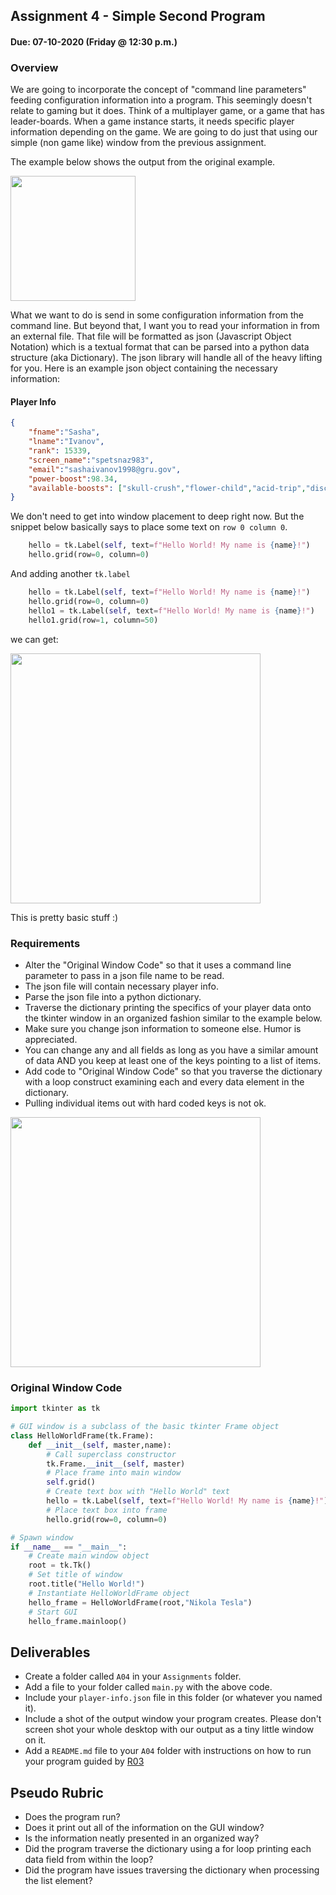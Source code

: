 ## Assignment 4 - Simple Second Program
#### Due: 07-10-2020 (Friday @ 12:30 p.m.)

### Overview

We are going to incorporate the concept of "command line parameters" feeding configuration information into a program. This seemingly doesn't relate to gaming but it does. Think of a multiplayer game, or a game that has leader-boards. When a game instance starts, it needs specific player information depending on the game. We are going to do just that using our simple (non game like) window from the previous assignment.

The example below shows the output from the original example.

<img src="https://cs.msutexas.edu/~griffin/zcloud/zcloud-files/hello3_tkinter.png" width="200">

What we want to do is send in some configuration information from the command line. But beyond that, I want you to read your information in from an external file. That file will be formatted as json (Javascript Object Notation) which is a textual format that can be parsed into a python data structure (aka Dictionary). The json library will handle all of the heavy lifting for you. Here is an example json object containing the necessary information:

#### Player Info

```json
{
    "fname":"Sasha",
    "lname":"Ivanov",
    "rank": 15339,
    "screen_name":"spetsnaz983",
    "email":"sashaivanov1998@gru.gov",
    "power-boost":98.34,
    "available-boosts": ["skull-crush","flower-child","acid-trip","disco-ball"]
}
```

We don't need to get into window placement to deep right now. But the snippet below basically says to place some text on `row 0 column 0`.

```python
    hello = tk.Label(self, text=f"Hello World! My name is {name}!")
    hello.grid(row=0, column=0)
```

And adding another `tk.label`

```python
    hello = tk.Label(self, text=f"Hello World! My name is {name}!")
    hello.grid(row=0, column=0)
    hello1 = tk.Label(self, text=f"Hello World! My name is {name}!")
    hello1.grid(row=1, column=50)
```

we can get:

<img src="https://cs.msutexas.edu/~griffin/zcloud/zcloud-files/hellox3_tkinter.png" width="400">

This is pretty basic stuff :)

### Requirements

- Alter the "Original Window Code" so that it uses a command line parameter to pass in a json file name to be read.
- The json file will contain necessary player info.
- Parse the json file into a python dictionary.
- Traverse the dictionary printing the specifics of your player data onto the tkinter window in an organized fashion similar to the example below.
- Make sure you change json information to someone else. Humor is appreciated.
- You can change any and all fields as long as you have a similar amount of data AND you keep at least one of the keys pointing to a list of items.
- Add code to "Original Window Code" so that you traverse the dictionary with a loop construct examining each and every data element in the dictionary.
- Pulling individual items out with hard coded keys is not ok.

<img src="https://cs.msutexas.edu/~griffin/zcloud/zcloud-files/player_tkinter_json.png" width="400">

### Original Window Code

```python
import tkinter as tk

# GUI window is a subclass of the basic tkinter Frame object
class HelloWorldFrame(tk.Frame):
    def __init__(self, master,name):
        # Call superclass constructor
        tk.Frame.__init__(self, master)
        # Place frame into main window
        self.grid()
        # Create text box with "Hello World" text
        hello = tk.Label(self, text=f"Hello World! My name is {name}!")
        # Place text box into frame
        hello.grid(row=0, column=0)

# Spawn window
if __name__ == "__main__":
    # Create main window object
    root = tk.Tk()
    # Set title of window
    root.title("Hello World!")
    # Instantiate HelloWorldFrame object
    hello_frame = HelloWorldFrame(root,"Nikola Tesla")
    # Start GUI
    hello_frame.mainloop()

```

## Deliverables

- Create a folder called `A04` in your `Assignments` folder.
- Add a file to your folder called `main.py` with the above code.
- Include your `player-info.json` file in this folder (or whatever you named it).
- Include a shot of the output window your program creates. Please don't screen shot your whole desktop with our output as a tiny little window on it.
- Add a `README.md` file to your `A04` folder with instructions on how to run your program guided by [R03](../../Resources/R03/README.md)


## Pseudo Rubric

- Does the program run?
- Does it print out all of the information on the GUI window?
- Is the information neatly presented in an organized way?
- Did the program traverse the dictionary using a for loop printing each data field from within the loop?
- Did the program have issues traversing the dictionary when processing the list element?